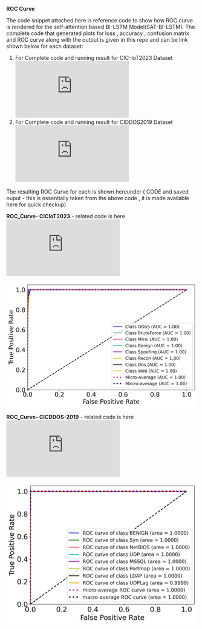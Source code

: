 **ROC Curve** 

The code snippet attached here is reference code to show how ROC curve is rendered for the self-attention based BI-LSTM Model(SAT-BI-LSTM).
The complete code that generated plots for loss , accuracy , confusion matrix and ROC curve along with the output is given in this repo and can be link shown below for each dataset: 

1. For Complete code and running result for CIC-IoT2023 Dataset  ![click here](https://github.com/bmiftah/ROC-Curve-code/blob/main/ROC_Curve_CICIoT2023.py)
2. For Complete code and running result for CIDDOS2019 Dataset  ![click here](https://github.com/bmiftah/ROC-Curve-code/blob/main/ROC_Curve_CICIoT2023.py)


The resulting ROC Curve for each is shown hereunder ( CODE and saved ouput - this is essentially taken from the above code , it is made available here for quick checkup)

**ROC_Curve- CICIoT2023**   - related code is here ![Code-CICIoT2023](https://github.com/bmiftah/ROC-Curve-code/blob/main/ROC_Curve_CICIoT2023.py)

![ROC_Curve- CICIoT2023](https://github.com/bmiftah/ROC-Curve-code/blob/main/CICIoT2023_ROC_Curve.jpeg)


**ROC_Curve- CICDDOS-2019** - related code is here ![Code_CICIoT2023](https://github.com/bmiftah/ROC-Curve-code/blob/main/ROC_Curve_CICDDOS2019.py)

![ROC_Curve- CICIoT2023](https://github.com/bmiftah/ROC-Curve-code/blob/main/ROC_Curves_2019_SP_1108.jpeg)
